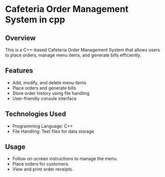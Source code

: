 # Cafeteria Order Management System in cpp

## Overview
This is a C++-based Cafeteria Order Management System that allows users to place orders, manage menu items, and generate bills efficiently.

## Features
- Add, modify, and delete menu items
- Place orders and generate bills
- Store order history using file handling
- User-friendly console interface

## Technologies Used
- Programming Language: C++
- File Handling: Text files for data storage

## Usage
- Follow on-screen instructions to manage the menu.
- Place orders for customers.
- View and print order receipts.


